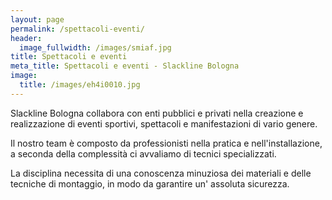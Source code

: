 ```yaml
---
layout: page
permalink: /spettacoli-eventi/
header:
  image_fullwidth: /images/smiaf.jpg
title: Spettacoli e eventi
meta_title: Spettacoli e eventi - Slackline Bologna
image:
  title: /images/eh4i0010.jpg
---
```

Slackline Bologna collabora con enti pubblici e privati nella creazione e realizzazione di eventi sportivi, spettacoli e manifestazioni di vario genere. 

Il nostro team è composto da professionisti nella pratica e nell'installazione, a seconda della complessità ci avvaliamo di tecnici specializzati.

La disciplina necessita di una conoscenza minuziosa dei materiali e delle tecniche di montaggio, in modo da garantire un' assoluta sicurezza.
